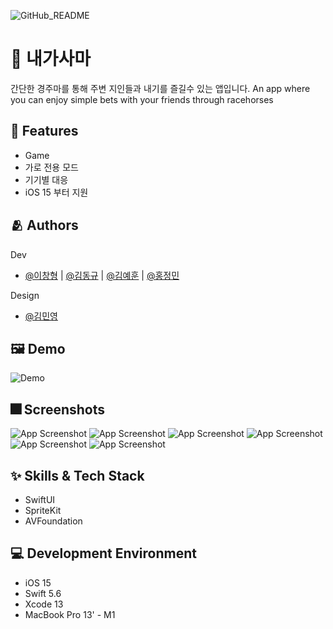 
![GitHub_README](https://user-images.githubusercontent.com/45297745/190897925-49190fd2-559f-41a3-9557-f30ea6da4d7b.png)

# :iphone: 내가사마

간단한 경주마를 통해 주변 지인들과 내기를 즐길수 있는 앱입니다.
An app where you can enjoy simple bets with your friends through racehorses

## :pushpin: Features

- Game
- 가로 전용 모드
- 기기별 대응
- iOS 15 부터 지원


## :people_hugging: Authors

Dev
- [@이창형](https://github.com/LeeChangHyeong) | [@김동규](https://github.com/Dorodong96) | [@김예훈](https://github.com/eraser3031) | [@홍정민](https://github.com/jeohong)

Design
- [@김민영](https://github.com/pig1606)


## :framed_picture: Demo

![Demo](https://user-images.githubusercontent.com/96639917/190844263-4a8cde59-2181-4ff0-b030-b3005eaed613.gif)


## :fireworks: Screenshots

![App Screenshot](https://user-images.githubusercontent.com/96639917/190843944-56b0742b-0393-45c2-a2be-ff714062d0b4.png)
![App Screenshot](https://user-images.githubusercontent.com/96639917/190843946-cf3276fd-e1c8-4954-b27e-f9418d51bf00.png)
![App Screenshot](https://user-images.githubusercontent.com/96639917/190843950-da6e511d-4976-430d-a734-8a931bff185b.png)
![App Screenshot](https://user-images.githubusercontent.com/96639917/190843947-a19ebd2d-06b8-498d-8616-b54cf7d30601.png)
![App Screenshot](https://user-images.githubusercontent.com/96639917/190843949-9e32d2d5-7f42-41cb-9c95-a419e0c16113.png)
![App Screenshot](https://user-images.githubusercontent.com/96639917/190843948-edb27412-63ab-4906-b4b2-6a364196c967.png)


## :sparkles: Skills & Tech Stack

- SwiftUI
- SpriteKit
- AVFoundation

## 💻 Development Environment

- iOS 15
- Swift 5.6
- Xcode 13
- MacBook Pro 13' - M1

